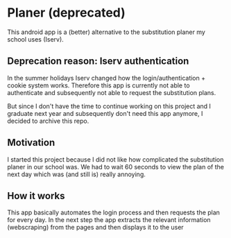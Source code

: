 # Planer (deprecated)

This android app is a (better) alternative to the substitution planer my school uses (Iserv).

## Deprecation reason: Iserv authentication

In the summer holidays Iserv changed how the login/authentication + cookie system works. Therefore this app is currently not able to authenticate and subsequently not able to request the substitution plans.

But since I don't have the time to continue working on this project and I graduate next year and subsequently don't need this app anymore, I decided to archive this repo.

## Motivation

I started this project because I did not like how complicated the substitution planer in our school was. We had to wait 60 seconds to view the plan of the next day which was (and still is) really annoying.

## How it works

This app basically automates the login process and then requests the plan for every day.
In the next step the app extracts the relevant information (webscraping) from the pages and then displays it to the user

